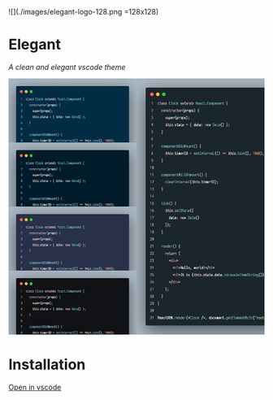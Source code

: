 ![](./images/elegant-logo-128.png =128x128)
# Elegant
*A clean and elegant vscode theme*

![](./images/screenshot.jpg)

# Installation
<a href="vscode:extension/ziyadsk.elegant">Open in vscode</a>

